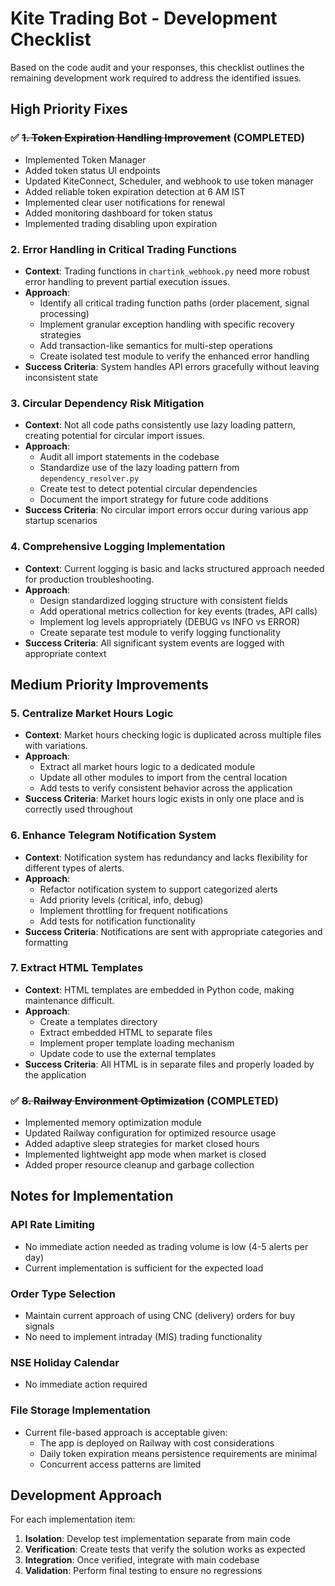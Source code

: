 # Kite Trading Bot - Development Checklist

Based on the code audit and your responses, this checklist outlines the remaining development work required to address the identified issues.

## High Priority Fixes

### ✅ ~~1. Token Expiration Handling Improvement~~ (COMPLETED)
- Implemented Token Manager
- Added token status UI endpoints
- Updated KiteConnect, Scheduler, and webhook to use token manager
- Added reliable token expiration detection at 6 AM IST
- Implemented clear user notifications for renewal
- Added monitoring dashboard for token status
- Implemented trading disabling upon expiration

### 2. Error Handling in Critical Trading Functions
- **Context**: Trading functions in `chartink_webhook.py` need more robust error handling to prevent partial execution issues.
- **Approach**:
  - Identify all critical trading function paths (order placement, signal processing)
  - Implement granular exception handling with specific recovery strategies
  - Add transaction-like semantics for multi-step operations
  - Create isolated test module to verify the enhanced error handling
- **Success Criteria**: System handles API errors gracefully without leaving inconsistent state

### 3. Circular Dependency Risk Mitigation
- **Context**: Not all code paths consistently use lazy loading pattern, creating potential for circular import issues.
- **Approach**:
  - Audit all import statements in the codebase
  - Standardize use of the lazy loading pattern from `dependency_resolver.py`
  - Create test to detect potential circular dependencies
  - Document the import strategy for future code additions
- **Success Criteria**: No circular import errors occur during various app startup scenarios

### 4. Comprehensive Logging Implementation
- **Context**: Current logging is basic and lacks structured approach needed for production troubleshooting.
- **Approach**:
  - Design standardized logging structure with consistent fields
  - Add operational metrics collection for key events (trades, API calls)
  - Implement log levels appropriately (DEBUG vs INFO vs ERROR)
  - Create separate test module to verify logging functionality
- **Success Criteria**: All significant system events are logged with appropriate context

## Medium Priority Improvements

### 5. Centralize Market Hours Logic
- **Context**: Market hours checking logic is duplicated across multiple files with variations.
- **Approach**:
  - Extract all market hours logic to a dedicated module
  - Update all other modules to import from the central location
  - Add tests to verify consistent behavior across the application
- **Success Criteria**: Market hours logic exists in only one place and is correctly used throughout

### 6. Enhance Telegram Notification System
- **Context**: Notification system has redundancy and lacks flexibility for different types of alerts.
- **Approach**:
  - Refactor notification system to support categorized alerts
  - Add priority levels (critical, info, debug)
  - Implement throttling for frequent notifications
  - Add tests for notification functionality
- **Success Criteria**: Notifications are sent with appropriate categories and formatting

### 7. Extract HTML Templates
- **Context**: HTML templates are embedded in Python code, making maintenance difficult.
- **Approach**:
  - Create a templates directory
  - Extract embedded HTML to separate files
  - Implement proper template loading mechanism
  - Update code to use the external templates
- **Success Criteria**: All HTML is in separate files and properly loaded by the application

### ✅ ~~8. Railway Environment Optimization~~ (COMPLETED)
- Implemented memory optimization module
- Updated Railway configuration for optimized resource usage
- Added adaptive sleep strategies for market closed hours
- Implemented lightweight app mode when market is closed
- Added proper resource cleanup and garbage collection

## Notes for Implementation

### API Rate Limiting
- No immediate action needed as trading volume is low (4-5 alerts per day)
- Current implementation is sufficient for the expected load

### Order Type Selection
- Maintain current approach of using CNC (delivery) orders for buy signals
- No need to implement intraday (MIS) trading functionality

### NSE Holiday Calendar
- No immediate action required

### File Storage Implementation
- Current file-based approach is acceptable given:
  - The app is deployed on Railway with cost considerations
  - Daily token expiration means persistence requirements are minimal
  - Concurrent access patterns are limited

## Development Approach

For each implementation item:

1. **Isolation**: Develop test implementation separate from main code
2. **Verification**: Create tests that verify the solution works as expected
3. **Integration**: Once verified, integrate with main codebase
4. **Validation**: Perform final testing to ensure no regressions

